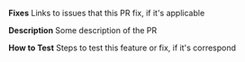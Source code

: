 **Fixes**
Links to issues that this PR fix, if it's applicable

**Description**
Some description of the PR

**How to Test**
Steps to test this feature or fix, if it's correspond
